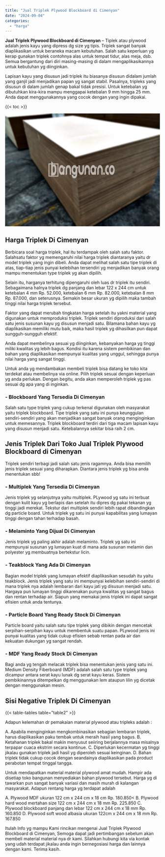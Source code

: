 ```yaml
---
title: "Jual Triplek Plywood Blockboard di Cimenyan"
date: "2024-09-04"
categories: 
  - "harga"
---
```


**Jual Triplek Plywood Blockboard di Cimenyan** – Tiplek atau plywood adalah jenis kayu yang dipress dg size yg tipis. Triplek sangat banyak diaplikasikan untuk beraneka macam kebutuhan. Salah satu keperluan yg kerap gunakan triplek contohnya alas untuk tempat tidur, alas meja, dsb. Semua bergantung dari diri masing-masing di dalam mengaplikasikannya untuk kebutuhan yg diinginkan.

Lapisan kayu yang disusun jadi triplek itu biasanya disusun didalam jumlah yang ganjil jadi menjadikan papan yg sangat stabil. Pasalnya, tripleks yang disusun di dalam jumlah genap bakal tidak presisi. Untuk ketebalan yg dibutuhkan kira-kira mampu menggapai ketebalan 9 mm hingga 25 mm. Anda dapat menggunakannya yang cocok dengan yang ingin dipakai.

{{< toc >}}

![Jual Triplek Plywood Blockboard di Cimenyan](/images/jual-triplek-murah-38.png)

## Harga Triplek Di Cimenyan

Berbicara soal harga triplek, hal itu terdampak oleh salah satu faktor. Salahsatu faktor yg memengaruhi nilai harga triplek diantaranya yaitu dr model triplek yang ingin dibeli. Anda dapat melihat salah satu tipe triplek di atas, tiap-tiap jenis punyai kelebihan tersendiri yg menjadikan banyak orang mampu menentukan type triplek yg akan dipilih.

Selain itu, harganya terhitung dipengaruhi oleh luas dr triplek itu sendiri. Sebagaimana halnya triplek dg panjang dan lebar 122 x 244 cm untuk ketebalan 4 mm Rp. 52.000, ketebalan 6 mm Rp. 82.000, ketebalan 8 mm Rp. 87.000, dan seterusnya. Semakin besar ukuran yg dipilih maka tambah tinggi nilai harga triplek tersebut.

Faktor yang dapat merubah tingkatan harga setelah itu yakni material yang digunakan untuk memproduksi triplek. Triplek sendiri diproduksi dari salah satu jenis susunan kayu yg disusun menjadi satu. Bilamana bahan kayu yg diaplikasikan memiliki mutu baik, maka hasil triplek yg dihasilkan pun dapat sungguh-sungguh efektif.

Anda dapat membelinya sesuai yg diinginkan, kebanyakan harga yg tinggi miliki kwalitas yg lebih bagus. Kondisi itu karena sistem pembikinan dan bahan yang diaplikasikan mempunyai kualitas yang unggul, sehingga punya nilai harga yang sangat tinggi.

Untuk anda yg mendambakan membeli triplek bisa datang ke toko kita terdekat atau membelinya via online. Pilih triplek sesuai dengan keperluan yg anda perlukan. Dengan begitu, anda akan memperoleh triplek yg pas sesuai dg apa yang di inginkan.

### \- Blockboard Yang Tersedia Di Cimenyan

Salah satu type triplek yang cukup terkenal digunakan oleh masyarakat yaitu triplek blockboard. Tipe triplek yang satu ini punya keunggulan sendiri-sendiri yang akan menjadikan sangat banyak orang menginginkan untuk memesannya. Triplek blockboard terdiri dari tiga macam lapisan kayu yang disusun menjadi satu. Ketebalannya sekitar bisa raih 2 cm.

## Jenis Triplek Dari Toko Jual Triplek Plywood Blockboard di Cimenyan

Triplek sendiri terbagi jadi salah satu jenis ragamnya. Anda bisa memilih jenis triplek sesuai yang diharapkan. Diantara jenis triplek yg bisa anda menentukan sbb!

### \- Multiplek Yang Tersedia Di Cimenyan

Jenis triplek yg selanjutnya yaitu multiplek. PLywood yg satu ini terbuat dengan kulit kayu yg berlapis dan setelah itu dipres dg pakai tekanan yg tinggi jadi merekat. Tekstur dari multiplek sendiri lebih rapat dibandingkan dg particle board. Untuk triplek yg satu ini punyai kapabilitas yang lumayan tinggi dengan tahan terhadap basah.

### \- Melaminto Yang Dijual Di Cimenyan

Jenis triplek yg paling akhir adalah melaminto. Triplek yg satu ini mempunyai susunan yg lumayan kuat di mana ada susunan melamin dan polyester yg membuatnya bertekstur licin.

### \- Teakblock Yang Ada Di Cimenyan

Bagian model triplek yang lumayan efektif diaplikasikan sesudah itu yaitu teakblock. Jenis triplek yang satu ini mempunyai kelebihan sendiri-sendiri di mana triplek nya adalah lembaran dari kayu jati yg disusun menjadi satu. Hargaya pun lumayan tinggi dikarenakan punya kwalitas yg sangat bagus dan rentan terhadap air. Siapun yang memakai jenis triplek ini dapat sangat efisien untuk anda tentunya.

### \- Particle Board Yang Ready Stock Di Cimenyan

Particle board yaitu salah satu tipe triplek yang dibikin dengan mencetak serpihan-serpihan kayu untuk membentuk suatu papan. PLywood jenis ini punyai kualitas yang tidak cukup efisien sebab rentan pada air dan kekuatan dukungan yg sangat rendah.

### \- MDF Yang Ready Stock Di Cimenyan

Bagi anda yg tengah melacak triplek bisa menentukan jenis yang satu ini. Medium Density Fiberboard (MDF) adalah salah satu type triplek yang dicampur antara serat kayu lunak dg serat kayu keras. Sistem pembikinannya ditempelkan dg menggunakan lem ataupun lilin yg dicetak dengan menggunakan mesin.

## Sisi Negative Triplek Di Cimenyan

{{< table-tables table="table2" >}}

Adapun kelemahan dr pemakaian material plywood atau tripleks adalah :

A. Apabila menginginkan mengkombinasikan sebagian lembaran triplek, harus diaplikasikan paku tembak untuk meraih hasil yang bagus. B. Ketahanan triplek bakal makin menyusut seiiring berjalannya masa misalnya terpapar cuaca ekstrim secara kontinue. C. Diperlukan kecermatan yg tinggi jikalau gunakan triplek jadi hasil yg diperoleh sesuai keinginan. D. Bahan triplek tidak cukup cocok dengan seandainya diaplikasikan pada product perabotan tempat tinggal tangga.

Untuk mendapatkan material material plywood amat mudah. Hampir ada disetiap toko bangunan menyediakan bahan plywood tersebut. Harga yg di tawarkan pun sangat banyak variasi dan masih murah di kalangan masyarakat. Adapun rentang harga yg terdapat adalah

A. Plywood MDF ukuran 122 cm x 244 cm x 18 cm Rp. 180.850< B. Plywood hard wood mertahan size 122 cm x 244 cm x 18 mm Rp. 225.850 C. Plywood blockboard panjang dan lebar 122 cm x 244 cm x 18 mm Rp. 160.850 D. Plywood soft wood albasia ukuran 122cm x 244 cm x 18 mm Rp. 167.850

Itulah Info yg mampu Kami rincikan mengenai Jual Triplek Plywood Blockboard di Cimenyan, Semoga dapat jadi pertimbangan sebelum akan membeli material material nya dr kami. Silahkan hubungi kita via kontak yang udah terdapat jikalau anda ingin bernegosiasi harga dan lainnya dengan kami. Terima kasih.
